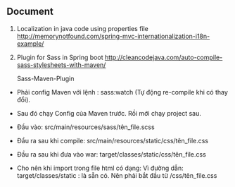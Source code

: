 ## Document

1. Localization in java code using properties file
    http://memorynotfound.com/spring-mvc-internationalization-i18n-example/

2. Plugin for Sass in Spring boot
    http://cleancodejava.com/auto-compile-sass-stylesheets-with-maven/

    Sass-Maven-Plugin

- Phải config Maven với lệnh : sass:watch (Tự động re-compile khi có thay đổi).
- Sau đó chạy Config của Maven trước. Rồi mới chạy project sau.

- Đầu vào:                      src/main/resources/sass/tên_file.scss
- Đầu ra sau khi compile:       src/main/resources/static/css/tên_file.css
- Đầu ra sau khi đưa vào war:   target/classes/static/css/tên_file.css

- Cho nên khi import trong file html có dạng:
       <link th:href="@{/css/tên_file.css}" rel="stylesheet" />
    Vì đường dẫn: target/classes/static : là sẵn có. Nên phải bắt đầu từ /css/tên_file.css

